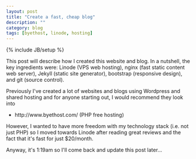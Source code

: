 ```yaml
---
layout: post
title: "Create a fast, cheap blog"
description: ""
category: blog
tags: [byethost, linode, hosting]
---
```

{% include JB/setup %}

This post will describe how I created this website and blog. In a nutshell, the
key ingredients were: Linode (VPS web hosting), nginx (fast static content web server), 
Jekyll (static site generator), bootstrap (responsive design), and git (source control).

Previously I've created a lot of websites and blogs using Wordpress and shared hosting
and for anyone starting out, I would recommend they look into

<ul>
<li>http://www.byethost.com/  (PHP free hosting)</li>
</ul>

However, I wanted to have more freedom with my technology stack (i.e. not just PHP)
so I moved towards Linode after reading great reviews and the fact that it's
fast for just $20/month.

Anyway, it's 1:19am so I'll come back and update this post later...